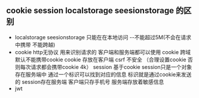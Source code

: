 ## cookie session localstorage seesionstorage 的区别
- localstorage seesionstorage 只能在在本地访问 --不能超过5M(不会在请求中携带 不能跨越)
- cookie http无协议 用来识别请求的 客户端和服务端都可以使用
cookie 跨域默认不能携带cookie cookie 存放在客户端 csrf 不安全
（合理设置cookie 否则每次请求都会携带cookie 4k）
session 基于cookie session只是一个对象存在服务端中 通过一个标识可以找到对应的信息 标识就是通过cookie来发送的
 session存在服务端  客户端只存手机号 服务端存放着敏感信息
 - jwt